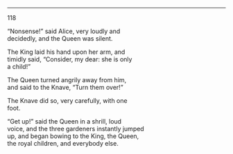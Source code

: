 ---
118 

“Nonsense!” said Alice, very loudly and  
decidedly, and the Queen was silent.

The King laid his hand upon her arm, and  
timidly said, “Consider, my dear: she is only  
a child!”

The Queen turned angrily away from him,  
and said to the Knave, “Turn them over!”

The Knave did so, very carefully, with one  
foot.

“Get up!” said the Queen in a shrill, loud  
voice, and the three gardeners instantly jumped  
up, and began bowing to the King, the Queen,  
the royal children, and everybody else.